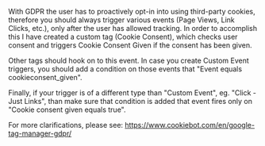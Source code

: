 With GDPR the user has to proactively opt-in into using third-party cookies, therefore you should always trigger various events (Page Views, Link Clicks, etc.), only after the user has allowed tracking. In order to accomplish this I have created a custom tag (Cookie Consent), which checks user consent and triggers Cookie Consent Given if the consent has been given.

Other tags should hook on to this event. In case you create Custom Event triggers, you should add a condition on those events that "Event equals cookieconsent_given".

Finally, if your trigger is of a different type than "Custom Event", eg. "Click - Just Links", than make sure that condition is added that event fires only on "Cookie consent given equals true".

For more clarifications, please see: https://www.cookiebot.com/en/google-tag-manager-gdpr/